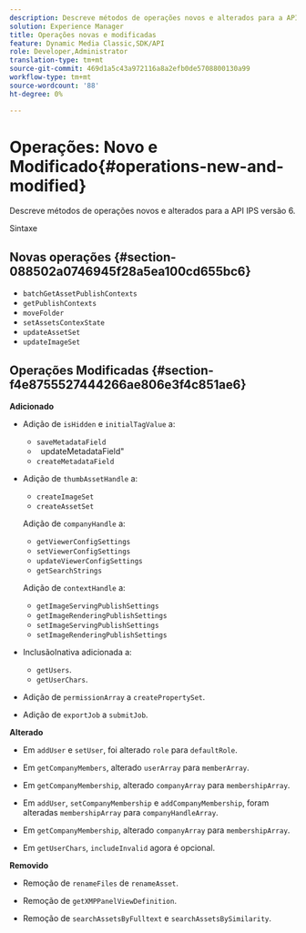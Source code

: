 ```yaml
---
description: Descreve métodos de operações novos e alterados para a API IPS versão 6.
solution: Experience Manager
title: Operações novas e modificadas
feature: Dynamic Media Classic,SDK/API
role: Developer,Administrator
translation-type: tm+mt
source-git-commit: 469d1a5c43a972116a8a2efb0de5708800130a99
workflow-type: tm+mt
source-wordcount: '88'
ht-degree: 0%

---
```



# Operações: Novo e Modificado{#operations-new-and-modified}

Descreve métodos de operações novos e alterados para a API IPS versão 6.

Sintaxe

## Novas operações {#section-088502a0746945f28a5ea100cd655bc6}

* `batchGetAssetPublishContexts`
* `getPublishContexts`
* `moveFolder`
* `setAssetsContexState`
* `updateAssetSet`
* `updateImageSet`

## Operações Modificadas {#section-f4e8755527444266ae806e3f4c851ae6}

**Adicionado**

* Adição de `isHidden` e `initialTagValue` a:

   * `saveMetadataField`
   * ` `updateMetadataField&quot;
   * `createMetadataField`

* Adição de `thumbAssetHandle` a:

   * `createImageSet`
   * `createAssetSet`

   Adição de `companyHandle` a:

   * `getViewerConfigSettings`
   * `setViewerConfigSettings`
   * `updateViewerConfigSettings`
   * `getSearchStrings`

   Adição de `contextHandle` a:

   * `getImageServingPublishSettings`
   * `getImageRenderingPublishSettings`
   * `setImageServingPublishSettings`
   * `setImageRenderingPublishSettings`



* InclusãoInativa adicionada a:

   * `getUsers`.
   * `getUserChars`.

* Adição de `permissionArray` a `createPropertySet`.

* Adição de `exportJob` a `submitJob`.

**Alterado**

* Em `addUser` e `setUser`, foi alterado `role` para `defaultRole`.

* Em `getCompanyMembers`, alterado `userArray` para `memberArray`.

* Em `getCompanyMembership`, alterado `companyArray` para `membershipArray`.

* Em `addUser`, `setCompanyMembership` e `addCompanyMembership`, foram alteradas `membershipArray` para `companyHandleArray`.

* Em `getCompanyMembership`, alterado `companyArray` para `membershipArray`.

* Em `getUserChars`, `includeInvalid` agora é opcional.

**Removido**

* Remoção de `renameFiles` de `renameAsset`.

* Remoção de `getXMPPanelViewDefinition`.
* Remoção de `searchAssetsByFulltext` e `searchAssetsBySimilarity`.

